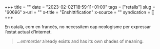 +++
title = ""
date = "2023-02-02T18:59:11+01:00"
tags = ["retalls"]
slug = "60696"
x-url = ""
x-title = "Enshittification"
x-source = ""
syndication = []
+++

En català, com en francès, no necessitem cap neologisme per expressar l’estat actual d’Internet.

> …*emmerder* already exists and has its own shades of meaning.
